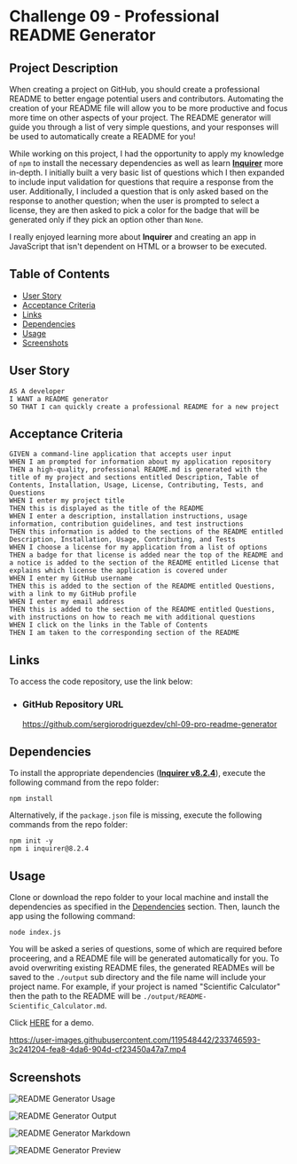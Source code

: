 # Challenge 09 - Professional README Generator

## Project Description

When creating a project on GitHub, you should create a professional README to better engage potential users and contributors. Automating the creation of your README file will allow you to be more productive and focus more time on other aspects of your project. The README generator will guide you through a list of very simple questions, and your responses will be used to automatically create a README for you!

While working on this project, I had the opportunity to apply my knowledge of `npm` to install the necessary dependencies as well as learn [**Inquirer**](https://www.npmjs.com/package/inquirer) more in-depth. I initially built a very basic list of questions which I then expanded to include input validation for questions that require a response from the user. Additionally, I included a question that is only asked based on the response to another question; when the user is prompted to select a license, they are then asked to pick a color for the badge that will be generated only if they pick an option other than `None`.

I really enjoyed learning more about **Inquirer** and creating an app in JavaScript that isn't dependent on HTML or a browser to be executed.

## Table of Contents
- [User Story](#user-story)
- [Acceptance Criteria](#acceptance-criteria)
- [Links](#links)
- [Dependencies](#dependencies)
- [Usage](#usage)
- [Screenshots](#screenshots)

## User Story

```
AS A developer
I WANT a README generator
SO THAT I can quickly create a professional README for a new project
```

## Acceptance Criteria

```
GIVEN a command-line application that accepts user input
WHEN I am prompted for information about my application repository
THEN a high-quality, professional README.md is generated with the title of my project and sections entitled Description, Table of Contents, Installation, Usage, License, Contributing, Tests, and Questions
WHEN I enter my project title
THEN this is displayed as the title of the README
WHEN I enter a description, installation instructions, usage information, contribution guidelines, and test instructions
THEN this information is added to the sections of the README entitled Description, Installation, Usage, Contributing, and Tests
WHEN I choose a license for my application from a list of options
THEN a badge for that license is added near the top of the README and a notice is added to the section of the README entitled License that explains which license the application is covered under
WHEN I enter my GitHub username
THEN this is added to the section of the README entitled Questions, with a link to my GitHub profile
WHEN I enter my email address
THEN this is added to the section of the README entitled Questions, with instructions on how to reach me with additional questions
WHEN I click on the links in the Table of Contents
THEN I am taken to the corresponding section of the README
```
 
## Links

To access the code repository, use the link below:

- ### GitHub Repository URL
    https://github.com/sergiorodriguezdev/chl-09-pro-readme-generator

## Dependencies

To install the appropriate dependencies ([**Inquirer v8.2.4**](https://www.npmjs.com/package/inquirer/v/8.2.4)), execute the following command from the repo folder:

```
npm install
```

Alternatively, if the `package.json` file is missing, execute the following commands from the repo folder:

```
npm init -y
npm i inquirer@8.2.4
```

## Usage

Clone or download the repo folder to your local machine and install the dependencies as specified in the [Dependencies](#dependencies) section. Then, launch the app using the following command:

```
node index.js
```

You will be asked a series of questions, some of which are required before proceering, and a README file will be generated automatically for you. To avoid overwriting existing README files, the generated READMEs will be saved to the `./output` sub directory and the file name will include your project name. For example, if your project is named "Scientific Calculator" then the path to the README will be `./output/README-Scientific_Calculator.md`.

Click [HERE](https://drive.google.com/file/d/14oPPpQlqBb8lrHERlVv0SIZ883IA1TbD/view) for a demo.

https://user-images.githubusercontent.com/119548442/233746593-3c241204-fea8-4da6-904d-cf23450a47a7.mp4

## Screenshots

![README Generator Usage](./README-assets/readme-gen-usage.png)

![README Generator Output](./README-assets/readme-gen-output.png)

![README Generator Markdown](./README-assets/readme-gen-md-code.png)

![README Generator Preview](./README-assets/readme-gen-md-preview.png)
